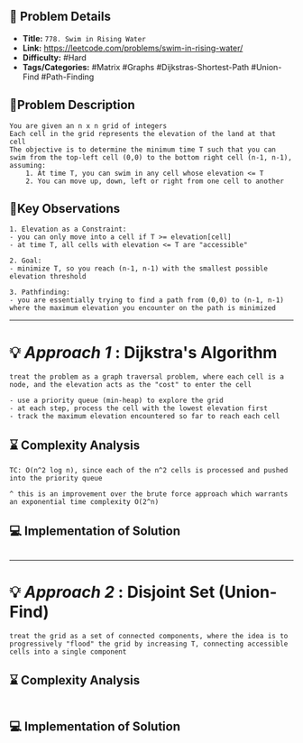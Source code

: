 ## 📝 Problem Details

- **Title:** `778. Swim in Rising Water`
- **Link:** https://leetcode.com/problems/swim-in-rising-water/
- **Difficulty:** #Hard 
- **Tags/Categories:** #Matrix #Graphs #Dijkstras-Shortest-Path #Union-Find #Path-Finding 

## 🧪Problem Description

```
You are given an n x n grid of integers
Each cell in the grid represents the elevation of the land at that cell
The objective is to determine the minimum time T such that you can swim from the top-left cell (0,0) to the bottom right cell (n-1, n-1), assuming:
	1. At time T, you can swim in any cell whose elevation <= T
	2. You can move up, down, left or right from one cell to another

```

## 🔭Key Observations

```
1. Elevation as a Constraint:
- you can only move into a cell if T >= elevation[cell]
- at time T, all cells with elevation <= T are "accessible"

2. Goal:
- minimize T, so you reach (n-1, n-1) with the smallest possible elevation threshold

3. Pathfinding:
- you are essentially trying to find a path from (0,0) to (n-1, n-1) where the maximum elevation you encounter on the path is minimized

```

---

# 💡 *Approach 1* : Dijkstra's Algorithm

```
treat the problem as a graph traversal problem, where each cell is a node, and the elevation acts as the "cost" to enter the cell

- use a priority queue (min-heap) to explore the grid
- at each step, process the cell with the lowest elevation first
- track the maximum elevation encountered so far to reach each cell
```

## ⌛ Complexity Analysis

```
TC: O(n^2 log n), since each of the n^2 cells is processed and pushed into the priority queue

^ this is an improvement over the brute force approach which warrants an exponential time complexity O(2^n)
```

## 💻 Implementation of Solution

```cpp

```



--- 


# 💡 *Approach 2* : Disjoint Set (Union-Find)

```
treat the grid as a set of connected components, where the idea is to progressively "flood" the grid by increasing T, connecting accessible cells into a single component
```

## ⌛ Complexity Analysis

```

```

## 💻 Implementation of Solution

```cpp

```

